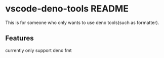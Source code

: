 # vscode-deno-tools README

This is for someone who only wants to use deno tools(such as formatter).

## Features

currently only support deno fmt

